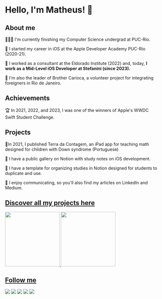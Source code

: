 
# Hello, I'm Matheus! 👋

## About me

👨🏻‍💻 I'm currently finishing my Computer Science undergrad at PUC-Rio.

🍎 I started my career in iOS at the Apple Developer Academy PUC-Rio (2020-21).

🍎 I worked as a consultant at the Eldorado Institute (2022) and, today, **I work as a Mid-Level iOS Developer at Stefanini (since 2023).**

👥 I'm also the leader of Brother Carioca, a volunteer project for integrating foreigners in Rio de Janeiro.

## Achievements
🏆 In 2021, 2022, and 2023, I was one of the winners of Apple's WWDC Swift Student Challenge.

## Projects
📱In 2021, I published Terra da Contagem, an iPad app for teaching math designed for children with Down syndrome (Portuguese)

📗 I have a public gallery on Notion with study notes on iOS development.

📝 I have a template for organizing studies in Notion designed for students to duplicate and use.

💬 I enjoy communicating, so you'll also find my articles on LinkedIn and Medium.

## [Discover all my projects here](https://linktr.ee/matheussmoreira)

<div>
  <a href="https://github.com/matheussmoreira">
  <img height="180em" src="https://github-readme-stats.vercel.app/api?username=matheussmoreira&show_icons=true&theme=ayu-mirage&include_all_commits=true&count_private=true"/>
  <img height="180em" src="https://github-readme-stats.vercel.app/api/top-langs/?username=matheussmoreira&layout=compact&langs_count=7&theme=ayu-mirage"/>
</div>
  
## Follow me
 
<div>
  <a href="https://www.linkedin.com/in/matheus-s-moreira-86b2a8177/" target="_blank"><img src="https://img.shields.io/badge/LinkedIn-0077B5?style=for-the-badge&logo=linkedin&logoColor=white"></a>
  <a href="https://medium.com/@matheusmoreiraz" target="_blank"><img src="https://img.shields.io/badge/Medium-12100E?style=for-the-badge&logo=medium&logoColor=white"></a>
  <a href="https://www.youtube.com/channel/UCAaS2frABvmP_cZD5OHtG1g" target="_blank"><img src="https://img.shields.io/badge/YouTube-FF0000?style=for-the-badge&logo=youtube&logoColor=white"></a>
  <a href="https://www.instagram.com/matheusmoreiraz/" target="_blank"><img src="https://img.shields.io/badge/Instagram-E4405F?style=for-the-badge&logo=instagram&logoColor=white"></a>
  <a href="https://twitter.com/matheussam10" target="_blank"><img src="https://img.shields.io/badge/Twitter-1DA1F2?style=for-the-badge&logo=twitter&logoColor=white"></a>
</div>
